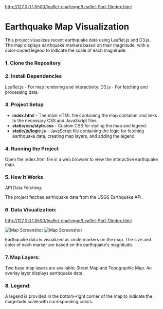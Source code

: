## 
http://127.0.0.1:5500/leaflet-challenge/Leaflet-Part-1/index.html

# Earthquake Map Visualization

This project visualizes recent earthquake data using Leaflet.js and D3.js. The map displays earthquake markers based on their magnitude, with a color-coded legend to indicate the scale of each magnitude.

### 1. **Clone the Repository**

### 2. **Install Dependencies**
Leaflet.js - For map rendering and interactivity.
D3.js - For fetching and processing data.

### 3. Project Setup
- **index.html** - The main HTML file containing the map container and links to the necessary CSS and JavaScript files.
- **static/css/style.css** - Custom CSS for styling the map and legend.
- **static/js/logic.js** - JavaScript file containing the logic for fetching earthquake data, creating map layers, and adding the legend.

### 4. Running the Project
Open the index.html file in a web browser to view the interactive earthquake map.

### 5. How It Works
API Data Fetching:

The project fetches earthquake data from the USGS Earthquake API.

### 6. Data Visualization:

http://127.0.0.1:5500/leaflet-challenge/Leaflet-Part-1/index.html

![Map Screenshot](images/Map1.png)
![Map Screenshot](images/Map2.png)




Earthquake data is visualized as circle markers on the map.
The size and color of each marker are based on the earthquake's magnitude.

### 7. Map Layers:

Two base map layers are available: Street Map and Topographic Map.
An overlay layer displays earthquake data.

### 8. Legend:

A legend is provided in the bottom-right corner of the map to indicate the magnitude scale with corresponding colors.